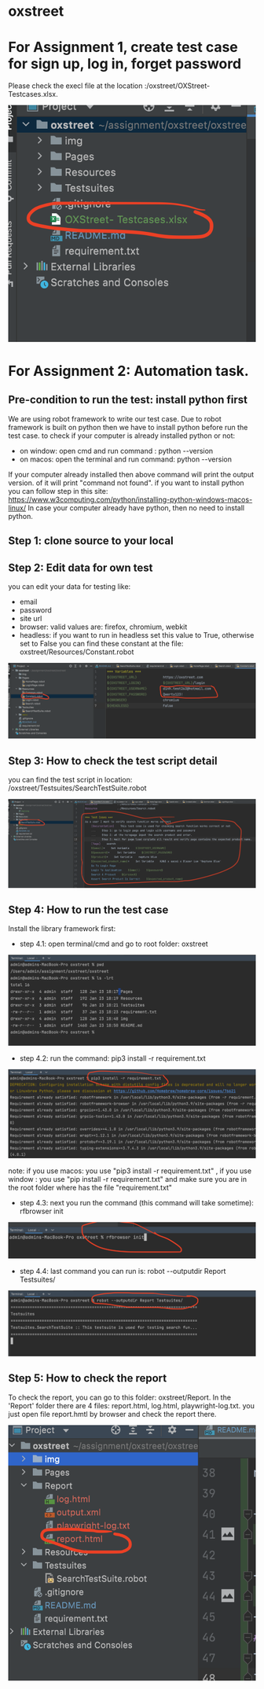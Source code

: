 # oxstreet
# For Assignment 1, create test case for sign up, log in, forget password
Please check the execl file at the location :/oxstreet/OXStreet- Testcases.xlsx.

![can not load pic](/img/img0.png )

# For Assignment 2: Automation task.
## Pre-condition to run the test: install python first
We are using robot framework to write our test case.
Due to robot framework is built on python then we have to install python before run the test case.
to check if your computer is already installed python or not:
+ on window: open cmd and run command : python --version
+ on macos: open the terminal and run command: python --version

If your computer already installed then above command will print the output version. of it will print "command not found". if you want to install python you can follow step in this site: https://www.w3computing.com/python/installing-python-windows-macos-linux/
In case your computer already have python, then no need to install python.

## Step 1: clone source to your local

## Step 2: Edit data for own test
you can edit your data for testing like:
+ email
+ password
+ site url
+ browser: valid values are: firefox, chromium, webkit
+ headless: if you want to run in headless set this value to True, otherwise set to False
you can find these constant at the file: oxstreet/Resources/Constant.robot

![can not load pic](/img/img1.png )

## Step 3: How to check the test script detail
you can find the test script in location: /oxstreet/Testsuites/SearchTestSuite.robot

![can not load pic](/img/img2.png )

## Step 4: How to run the test case
Install the library framework first:
+ step 4.1: open terminal/cmd and go to root folder: oxstreet

![can not load pic](/img/img3.png )

+ step 4.2: run the command: pip3 install -r requirement.txt

![can not load pic](/img/img4.png )

note: if you use macos: you use "pip3 install -r requirement.txt" , if you use window : you use "pip install -r requirement.txt"  and make sure you are in the root folder where has the file "requirement.txt"

+ step 4.3: next you run the command (this command will take sometime): rfbrowser init

![can not load pic](/img/img5.png )

+ step 4.4: last command you can run is: robot --outputdir Report Testsuites/

![can not load pic](/img/img6.png )

## Step 5: How to check the report
To check the report, you can go to this folder: oxstreet/Report.
In the 'Report' folder there are 4 files: report.html, log.html, playwright-log.txt.
you just open file report.hmtl by browser and check the report there.

![can not load pic](/img/img7.png )


